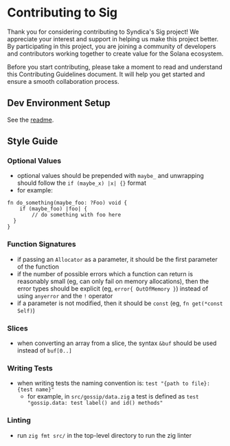 # Contributing to Sig

Thank you for considering contributing to Syndica's Sig project! We appreciate your interest and support in helping us make this project better. By participating in this project, you are joining a community of developers and contributors working together to create value for the Solana ecosystem.

Before you start contributing, please take a moment to read and understand this Contributing Guidelines document. It will help you get started and ensure a smooth collaboration process.

## Dev Environment Setup

See the [readme](../readme.md#-setup).

## Style Guide

### Optional Values

- optional values should be prepended with `maybe_` and unwrapping should follow the `if (maybe_x) |x| {}` format
- for example:

```zig
fn do_something(maybe_foo: ?Foo) void {
    if (maybe_foo) |foo| {
        // do something with foo here
  }
}
```

### Function Signatures

- if passing an `Allocator` as a parameter, it should be the first parameter of the function
- if the number of possible errors which a function can return is reasonably small (eg, can only fail on memory allocations), then the error types should be explicit (eg, `error{ OutOfMemory }`) instead of using `anyerror` and the `!` operator
- if a parameter is not modified, then it should be `const` (eg, `fn get(*const Self)`)

### Slices

- when converting an array from a slice, the syntax `&buf` should be used instead of `buf[0..]`

### Writing Tests

- when writing tests the naming convention is: `test "{path to file}: {test name}"`
  - for example, in `src/gossip/data.zig` a test is defined as `test "gossip.data: test label() and id() methods"`

### Linting

- run `zig fmt src/` in the top-level directory to run the zig linter

